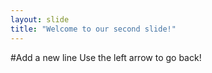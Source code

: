 ```yaml
---
layout: slide
title: "Welcome to our second slide!"
---
```

#Add a new line 
Use the left arrow to go back!
